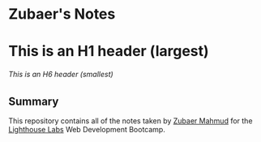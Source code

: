 # Zubaer's Notes
# This is an H1 header (largest)
###### This is an H6 header (smallest)
## Summary 

This repository contains all of the notes taken by [Zubaer Mahmud](https://github.com/bijon7) for the [Lighthouse Labs](https://www.lighthouselabs.ca/) Web Development Bootcamp.